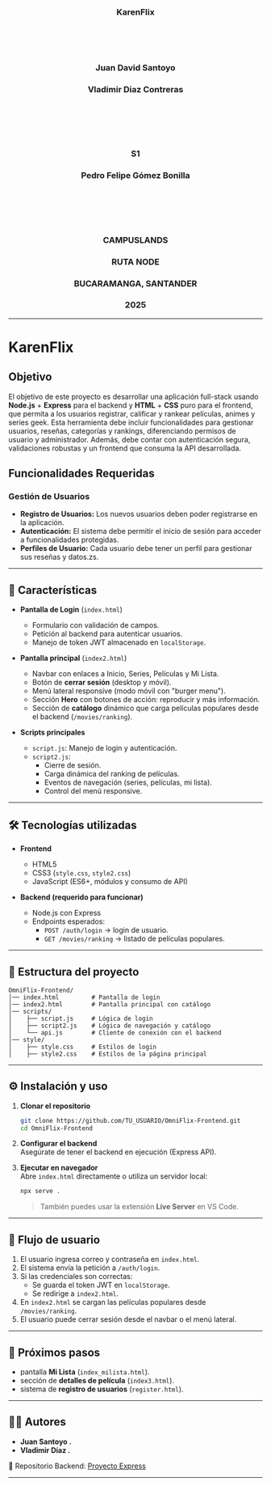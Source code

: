 <h3 align="center";>
<b>KarenFlix</b>
</h3>

<br>
<br>
<br>

<h3 align="center";>

**Juan David Santoyo**

</h3>

<h3 align="center";>

**Vladimir Diaz Contreras**

</h3>

<br>
<br>
<br>
<br>

<h3 align="center";>

**S1**

</h3>

<h3 align="center";>

**Pedro Felipe Gómez Bonilla**

</h3>

<br>
<br>
<br>
<br>

<h3 align="center";>

**CAMPUSLANDS**

</h3>

<h3 align="center";>

**RUTA NODE**

</h3>

<h3 align="center";>

**BUCARAMANGA, SANTANDER**

</h3>

<h3 align="center";>

**2025**

</h3>

---
# KarenFlix

## Objetivo

El objetivo de este proyecto es desarrollar una aplicación full-stack usando **Node.js** + **Express** para el backend y **HTML** + **CSS** puro para el frontend, que permita a los usuarios registrar, calificar y rankear películas, animes y series geek. Esta herramienta debe incluir funcionalidades para gestionar usuarios, reseñas, categorías y rankings, diferenciando permisos de usuario y administrador. Además, debe contar con autenticación segura, validaciones robustas y un frontend que consuma la API desarrollada.

## Funcionalidades Requeridas

### Gestión de Usuarios

- **Registro de Usuarios:** Los nuevos usuarios deben poder registrarse en la aplicación.
- **Autenticación:** El sistema debe permitir el inicio de sesión para acceder a funcionalidades protegidas.
- **Perfiles de Usuario:** Cada usuario debe tener un perfil para gestionar sus reseñas y datos.zs.  

---

## 🚀 Características

- **Pantalla de Login** (`index.html`)  
  - Formulario con validación de campos.  
  - Petición al backend para autenticar usuarios.  
  - Manejo de token JWT almacenado en `localStorage`.  

- **Pantalla principal** (`index2.html`)  
  - Navbar con enlaces a Inicio, Series, Películas y Mi Lista.  
  - Botón de **cerrar sesión** (desktop y móvil).  
  - Menú lateral responsive (modo móvil con "burger menu").  
  - Sección **Hero** con botones de acción: reproducir y más información.  
  - Sección de **catálogo** dinámico que carga películas populares desde el backend (`/movies/ranking`).  

- **Scripts principales**  
  - `script.js`: Manejo de login y autenticación.  
  - `script2.js`:  
    - Cierre de sesión.  
    - Carga dinámica del ranking de películas.  
    - Eventos de navegación (series, películas, mi lista).  
    - Control del menú responsive.  

---

## 🛠️ Tecnologías utilizadas

- **Frontend**  
  - HTML5  
  - CSS3 (`style.css`, `style2.css`)  
  - JavaScript (ES6+, módulos y consumo de API)  

- **Backend (requerido para funcionar)**  
  - Node.js con Express  
  - Endpoints esperados:  
    - `POST /auth/login` → login de usuario.  
    - `GET /movies/ranking` → listado de películas populares.  

---

## 📂 Estructura del proyecto

```
OmniFlix-Frontend/
│── index.html         # Pantalla de login
│── index2.html        # Pantalla principal con catálogo
│── scripts/
│    ├── script.js     # Lógica de login
│    ├── script2.js    # Lógica de navegación y catálogo
│    └── api.js        # Cliente de conexión con el backend
│── style/
│    ├── style.css     # Estilos de login
│    ├── style2.css    # Estilos de la página principal
```

---

## ⚙️ Instalación y uso

1. **Clonar el repositorio**  
   ```bash
   git clone https://github.com/TU_USUARIO/OmniFlix-Frontend.git
   cd OmniFlix-Frontend
   ```

2. **Configurar el backend**  
   Asegúrate de tener el backend en ejecución (Express API).  

3. **Ejecutar en navegador**  
   Abre `index.html` directamente o utiliza un servidor local:  
   ```bash
   npx serve .
   ```
   > También puedes usar la extensión **Live Server** en VS Code.  

---

## 🔑 Flujo de usuario

1. El usuario ingresa correo y contraseña en `index.html`.  
2. El sistema envía la petición a `/auth/login`.  
3. Si las credenciales son correctas:  
   - Se guarda el token JWT en `localStorage`.  
   - Se redirige a `index2.html`.  
4. En `index2.html` se cargan las películas populares desde `/movies/ranking`.  
5. El usuario puede cerrar sesión desde el navbar o el menú lateral.  

---

## 📌 Próximos pasos

- pantalla **Mi Lista** (`index_milista.html`).  
-  sección de **detalles de película** (`index3.html`).   
-  sistema de **registro de usuarios** (`register.html`).  

---

## 👨‍💻 Autores

- **Juan Santoyo .**  
- **Vladimir Díaz .**  

🔗 Repositorio Backend: [Proyecto Express](https://github.com/JuanSantoyoJ/Proyecto_EXpressBackend_S1_SantoyoJuan-DiazVladimir)  

---
